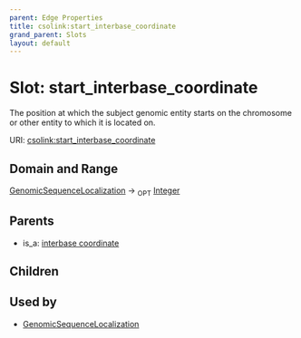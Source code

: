 ```yaml
---
parent: Edge Properties
title: csolink:start_interbase_coordinate
grand_parent: Slots
layout: default
---
```


# Slot: start_interbase_coordinate


The position at which the subject genomic entity starts on the chromosome or other entity to which it is located on.

URI: [csolink:start_interbase_coordinate](https://w3id.org/csolink/vocab/start_interbase_coordinate)

## Domain and Range

[GenomicSequenceLocalization](GenomicSequenceLocalization.md) ->  <sub>OPT</sub> [Integer](types/Integer.md)

## Parents

 *  is_a: [interbase coordinate](interbase_coordinate.md)

## Children


## Used by

 * [GenomicSequenceLocalization](GenomicSequenceLocalization.md)
